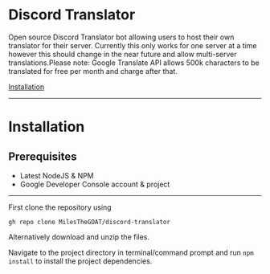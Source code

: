 # Discord Translator

Open source Discord Translator bot allowing users to host their own translator for their server. Currently this only works for one server at a time however this should change in the near future and allow multi-server translations.Please note: Google Translate API allows 500k characters to be translated for free per month and charge after that.

[Installation](#installation)

---

# Installation
## Prerequisites
* Latest NodeJS & NPM
* Google Developer Console account & project

---

First clone the repository using
```
gh repo clone MilesTheGOAT/discord-translator
```
Alternatively download and unzip the files.

Navigate to the project directory in terminal/command prompt and run `npm install` to install the project dependencies.

